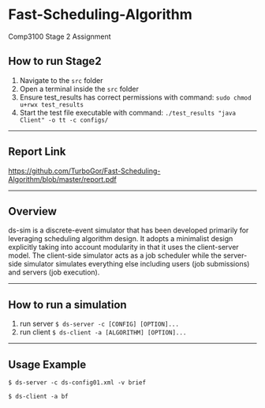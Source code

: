 # Fast-Scheduling-Algorithm

Comp3100 Stage 2 Assignment

## How to run Stage2
1. Navigate to the `src` folder
2. Open a terminal inside the `src` folder
3. Ensure test_results has correct permissions with command: `sudo chmod u+rwx test_results`
4. Start the test file executable with command: `./test_results "java Client" -o tt -c configs/`

---

## Report Link
https://github.com/TurboGor/Fast-Scheduling-Algorithm/blob/master/report.pdf

---

## Overview
ds-sim is a discrete-event simulator that has been developed primarily for leveraging scheduling algorithm design. It adopts a minimalist design explicitly taking into account modularity in that it uses the client-server model. The client-side simulator acts as a job scheduler while the server-side simulator simulates everything else including users (job submissions) and servers (job execution).

---

## How to run a simulation
1. run server `$ ds-server -c [CONFIG] [OPTION]...`
2. run client `$ ds-client -a [ALGORITHM] [OPTION]...`

---

## Usage Example
`$ ds-server -c ds-config01.xml -v brief`

`$ ds-client -a bf`

